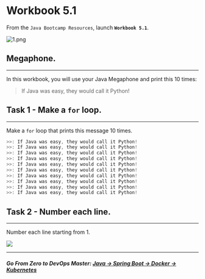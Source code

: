 # Workbook 5.1

From the `Java Bootcamp Resources`, launch **`Workbook 5.1`**.

![1.png](https://img-c.udemycdn.com/redactor/raw/article_lecture/2025-01-04_02-57-42-6995614c95f6d86cf116174e598d9f9f.png)
## Megaphone.
----------

In this workbook, you will use your Java Megaphone and print this 10 times:

> If Java was easy, they would call it Python!

## Task 1 - Make a `for` loop.
---------------------------

Make a `for` loop that prints this message 10 times.

```java
>>: If Java was easy, they would call it Python!
>>: If Java was easy, they would call it Python!
>>: If Java was easy, they would call it Python!
>>: If Java was easy, they would call it Python!
>>: If Java was easy, they would call it Python!
>>: If Java was easy, they would call it Python!
>>: If Java was easy, they would call it Python!
>>: If Java was easy, they would call it Python!
>>: If Java was easy, they would call it Python!
>>: If Java was easy, they would call it Python!
```

## Task 2 - Number each line.
--------------------------

Number each line starting from 1.

![](https://img-c.udemycdn.com/redactor/raw/article_lecture/2025-01-04_02-57-42-11000e3fe49bbe705510978d4bf30557.png)

----------
##### **Go From Zero to DevOps Master**: *[Java → Spring Boot → Docker → Kubernetes](https://rslim087a.github.io/zero-devops-roadmap/)*